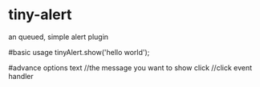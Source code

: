 # tiny-alert
an queued, simple alert plugin

#basic usage
tinyAlert.show('hello world');

#advance options
text //the message you want to show
click //click event handler


